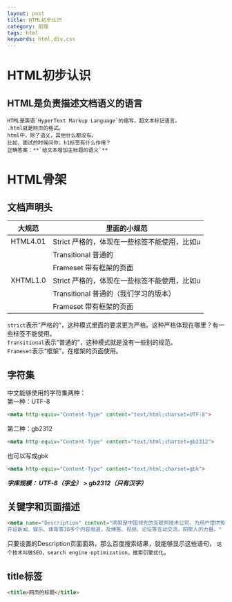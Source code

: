 ```yaml
---
layout: post
title: HTML初步认识
category: 前端
tags: html
keywords: html,div,css
---
```



# HTML初步认识    
## HTML是负责描述文档语义的语言   
    HTML是英语`HyperText Markup Language`的缩写，超文本标记语言。  
    .html就是网页的格式。  
    html中，除了语义，其他什么都没有。  
    比如，面试的时候问你，h1标签有什么作用？  
    正确答案：**`给文本增加主标题的语义`**  
# HTML骨架  
## 文档声明头 

  大规范    | 里面的小规范 | 
  ---------|-------------------------------------------------|
  HTML4.01 |Strict        严格的，体现在一些标签不能使用，比如u |
          | Transitional   普通的                           |
          | Frameset     带有框架的页面                      |
  XHTML1.0 | Strict          严格的，体现在一些标签不能使用，比如u|
          | Transitional    普通的（我们学习的版本）|
          | Frameset      带有框架的页面 | 
  `strict`表示“严格的”，这种模式里面的要求更为严格。这种严格体现在哪里？有一些标签不能使用。  
  `Transitional`表示“普通的”，这种模式就是没有一些别的规范。  
  `Frameset`表示“框架”，在框架的页面使用。  
## 字符集  
  中文能够使用的字符集两种：  
  第一种：UTF-8  
  ```html
  <meta http-equiv="Content-Type" content="text/html;charset=UTF-8">  
  ```
  第二种：gb2312  
  ```html
  <meta http-equiv="Content-Type" content="text/html;charset=gb2312">  
  ```
  也可以写成gbk  
  ```html
  <meta http-equiv="Content-Type" content="text/html;charset=gbk">  
  ```  
  **_字库规模：  UTF-8（字全） > gb2312（只有汉字）_**  
## 关键字和页面描述  
  ```html
  <meta name="Description" content="网易是中国领先的互联网技术公司，为用户提供免费邮箱、游戏、搜索引擎服务，
  开设新闻、娱乐、体育等30多个内容频道，及博客、视频、论坛等互动交流，网聚人的力量。" />
  ```  
  只要设置的Description页面面熟，那么百度搜索结果，就能够显示这些语句，
  `这个技术叫做SEO，search engine optimization，搜索引擎优化`。  
## title标签   
  ```html
  <title>网页的标题</title>
  ```  
